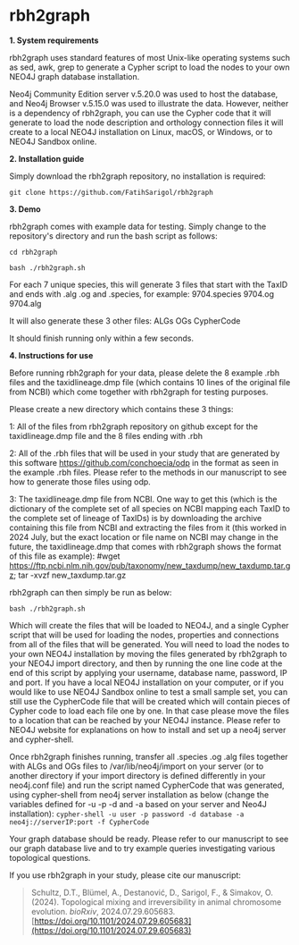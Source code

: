 # rbh2graph

**1. System requirements**

rbh2graph uses standard features of most Unix-like operating systems such as sed, awk, grep to generate a Cypher script to load the nodes to your own NEO4J graph database installation.

Neo4j Community Edition server v.5.20.0 was used to host the database, and Neo4j Browser v.5.15.0 was used to illustrate the data. However, neither is a dependency of rbh2graph, you can use the Cypher code that it will generate to load the node description and orthology connection files it will create to a local NEO4J installation on Linux, macOS, or Windows, or to NEO4J Sandbox online.


**2. Installation guide**

Simply download the rbh2graph repository, no installation is required:

`git clone https://github.com/FatihSarigol/rbh2graph`


**3. Demo**

rbh2graph comes with example data for testing. Simply change to the repository's directory and run the bash script as follows:

`cd rbh2graph`

`bash ./rbh2graph.sh`

For each 7 unique species, this will generate 3 files that start with the TaxID and ends with .alg .og and .species, for example: 9704.species 9704.og 9704.alg

It will also generate these 3 other files: ALGs OGs CypherCode

It should finish running only within a few seconds.


**4. Instructions for use**

Before running rbh2graph for your data, please delete the 8 example .rbh files and the taxidlineage.dmp file (which contains 10 lines of the original file from NCBI) which come together with rbh2graph for testing purposes.

Please create a new directory which contains these 3 things:

1: All of the files from rbh2graph repository on github except for the taxidlineage.dmp file and the 8 files ending with .rbh

2: All of the .rbh files that will be used in your study that are generated by this software https://github.com/conchoecia/odp in the format as seen in the example .rbh files. Please refer to the methods in our manuscript to see how to generate those files using odp.

3: The taxidlineage.dmp file from NCBI. One way to get this (which is the dictionary of the complete set of all species on NCBI mapping each TaxID to the complete set of lineage of TaxIDs) is by downloading the archive containing this file from NCBI and extracting the files from it (this worked in 2024 July, but the exact location or file name on NCBI may change in the future, the taxidlineage.dmp that comes with rbh2graph shows the format of this file as example): #wget https://ftp.ncbi.nlm.nih.gov/pub/taxonomy/new_taxdump/new_taxdump.tar.gz; tar -xvzf new_taxdump.tar.gz

rbh2graph can then simply be run as below:

`bash ./rbh2graph.sh`

Which will create the files that will be loaded to NEO4J, and a single Cypher script that will be used for loading the nodes, properties and connections from all of the files that will be generated. You will need to load the nodes to your own NEO4J installation by moving the files generated by rbh2graph to your NEO4J import directory, and then by running the one line code at the end of this script by applying your username, database name, password, IP and port. If you have a local NEO4J installation on your computer, or if you would like to use NEO4J Sandbox online to test a small sample set, you can still use the CypherCode file that will be created which will contain pieces of Cypher code to load each file one by one. In that case please move the files to a location that can be reached by your NEO4J instance. Please refer to NEO4J website for explanations on how to install and set up a neo4j server and cypher-shell.


Once rbh2graph finishes running, transfer all .species .og .alg files together with ALGs and OGs files to /var/lib/neo4j/import on your server (or to another directory if your import directory is defined differently in your neo4j.conf file) and run the script named CypherCode that was generated, using cypher-shell from neo4j server installation as below (change the variables defined for -u -p -d and -a based on your server and Neo4J installation):
`cypher-shell -u user -p password -d database -a neo4j://serverIP:port -f CypherCode`

Your graph database should be ready.
Please refer to our manuscript to see our graph database live and to try example queries investigating various topological questions.



If you use rbh2graph in your study, please cite our manuscript:
> Schultz, D.T., Blümel, A., Destanović, D., Sarigol, F., & Simakov, O. (2024).
> Topological mixing and irreversibility in animal chromosome evolution.
> *bioRxiv*, 2024.07.29.605683. [https://doi.org/10.1101/2024.07.29.605683](https://doi.org/10.1101/2024.07.29.605683)
